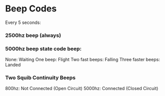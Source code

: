 # Beep Codes

Every 5 seconds:  

### 2500hz beep (always)

### 5000hz beep state code beep:
None: Waiting
One beep: Flight
Two fast beeps: Falling
Three faster beeps: Landed

### Two Squib Continuity Beeps
800hz: Not Connected (Open Circuit)
5000hz: Connected (Closed Circuit)